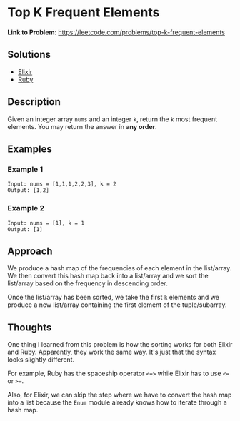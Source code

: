 # Top K Frequent Elements

**Link to Problem**: https://leetcode.com/problems/top-k-frequent-elements

## Solutions

- [Elixir](../elixir/lib/solutions/0347_top_k_frequent_elements/top_k_frequent_elements.ex)
- [Ruby](../ruby/lib/solutions/0347_top_k_frequent_elements/top_k_frequent_elements.rb)

## Description

Given an integer array `nums` and an integer `k`, return the `k` most frequent elements. You may return the answer in **any order**.

## Examples

### Example 1

```
Input: nums = [1,1,1,2,2,3], k = 2
Output: [1,2]
```

### Example 2

```
Input: nums = [1], k = 1
Output: [1]
```

## Approach

We produce a hash map of the frequencies of each element in the list/array. We then convert this hash map back into a list/array
and we sort the list/array based on the frequency in descending order.

Once the list/array has been sorted, we take the first `k` elements and we produce a new list/array containing the first element of
the tuple/subarray.

## Thoughts

One thing I learned from this problem is how the sorting works for both Elixir and Ruby. Apparently, they work the same way. It's
just that the syntax looks slightly different.

For example, Ruby has the spaceship operator `<=>` while Elixir has to use `<=` or `>=`.

Also, for Elixir, we can skip the step where we have to convert the hash map into a list because the `Enum` module already knows
how to iterate through a hash map.
